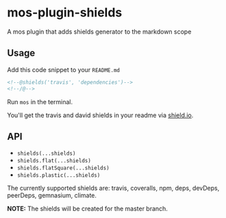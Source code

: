 # mos-plugin-shields

A mos plugin that adds shields generator to the markdown scope

## Usage

Add this code snippet to your `README.md`

```md
<!--@shields('travis', 'dependencies')-->
<!--/@-->
```

Run `mos` in the terminal.

You'll get the travis and david shields in your readme via [shield.io](http://shields.io/).

## API

- `shields(...shields)`
- `shields.flat(...shields)`
- `shields.flatSquare(...shields)`
- `shields.plastic(...shields)`

The currently supported shields are: travis, coveralls, npm, deps, devDeps, peerDeps, gemnasium, climate.

**NOTE:** The shields will be created for the master branch.
